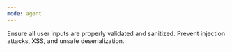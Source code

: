 ```yaml
---
mode: agent
---
```

Ensure all user inputs are properly validated and sanitized. Prevent injection attacks, XSS, and unsafe deserialization.